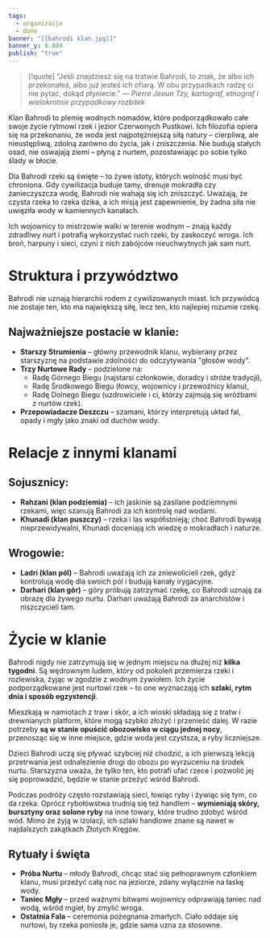 ```yaml
---
tags:
  - organizacje
  - done
banner: "[[bahrodi klan.jpg]]"
banner_y: 0.804
publish: "true"
---
```

> [!quote] "Jeśli znajdziesz się na tratwie Bahrodi, to znak, że albo ich przekonałeś, albo już jesteś ich ofiarą. W obu przypadkach radzę ci nie pytać, dokąd płyniecie."
> _— Pierre Jeoun Tzy, kartograf, etnograf i wielokrotnie przypadkowy rozbitek_


Klan Bahrodi to plemię wodnych nomadów, które podporządkowało całe swoje życie rytmowi rzek i jezior Czerwonych Pustkowi. Ich filozofia opiera się na przekonaniu, że woda jest najpotężniejszą siłą natury – cierpliwą, ale nieustępliwą, zdolną zarówno do życia, jak i zniszczenia. Nie budują stałych osad, nie oswajają ziemi – płyną z nurtem, pozostawiając po sobie tylko ślady w błocie.

Dla Bahrodi rzeki są święte – to żywe istoty, których wolność musi być chroniona. Gdy cywilizacja buduje tamy, drenuje mokradła czy zanieczyszcza wodę, Bahrodi nie wahają się ich zniszczyć. Uważają, że czysta rzeka to rzeka dzika, a ich misją jest zapewnienie, by żadna siła nie uwięziła wody w kamiennych kanałach.

Ich wojownicy to mistrzowie walki w terenie wodnym – znają każdy zdradliwy nurt i potrafią wykorzystać ruch rzeki, by zaskoczyć wroga. Ich broń, harpuny i sieci, czyni z nich zabójców nieuchwytnych jak sam nurt.
# Struktura i przywództwo

Bahrodi nie uznają hierarchii rodem z cywilizowanych miast. Ich przywódcą nie zostaje ten, kto ma największą siłę, lecz ten, kto najlepiej rozumie rzekę.
## Najważniejsze postacie w klanie:
- **Starszy Strumienia** – główny przewodnik klanu, wybierany przez starszyznę na podstawie zdolności do odczytywania "głosów wody".
- **Trzy Nurtowe Rady** – podzielone na:
    - Radę Górnego Biegu (najstarsi członkowie, doradcy i stróże tradycji), 
    - Radę Środkowego Biegu (łowcy, wojownicy i przewoźnicy klanu),
    - Radę Dolnego Biegu (uzdrowiciele i ci, którzy zajmują się wróżbami z nurtów rzek).
- **Przepowiadacze Deszczu** – szamani, którzy interpretują układ fal, opady i mgły jako znaki od duchów wody.
# Relacje z innymi klanami
## Sojusznicy:
- **Rahzani (klan podziemia)** – ich jaskinie są zasilane podziemnymi rzekami, więc szanują Bahrodi za ich kontrolę nad wodami.
- **Khunadi (klan puszczy)** – rzeka i las współistnieją; choć Bahrodi bywają nieprzewidywalni, Khunadi doceniają ich wiedzę o mokradłach i naturze.
## Wrogowie:
- **Ladri (klan pól)** – Bahrodi uważają ich za zniewolicieli rzek, gdyż kontrolują wodę dla swoich pól i budują kanały irygacyjne.
- **Darhari (klan gór)** – góry próbują zatrzymać rzekę, co Bahrodi uznają za obrazę dla żywego nurtu. Darhari uważają Bahrodi za anarchistów i niszczycieli tam. 
# Życie w klanie
Bahrodi nigdy nie zatrzymują się w jednym miejscu na dłużej niż **kilka tygodni**. Są wędrownym ludem, który od pokoleń przemierza rzeki i rozlewiska, żyjąc w zgodzie z wodnym żywiołem. Ich życie podporządkowane jest nurtowi rzek – to one wyznaczają ich **szlaki, rytm dnia i sposób egzystencji**.

Mieszkają w namiotach z traw i skór, a ich wioski składają się z tratw i drewnianych platform, które mogą szybko złożyć i przenieść dalej. W razie potrzeby **są w stanie opuścić obozowisko w ciągu jednej nocy**, przenosząc się w inne miejsce, gdzie woda jest czystsza, a ryby liczniejsze.

Dzieci Bahrodi uczą się pływać szybciej niż chodzić, a ich pierwszą lekcją przetrwania jest odnalezienie drogi do obozu po wyrzuceniu na środek nurtu. Starszyzna uważa, że tylko ten, kto potrafi ufać rzece i pozwolić jej się poprowadzić, będzie w stanie przeżyć wśród Bahrodi.

Podczas podróży często rozstawiają sieci, łowiąc ryby i żywiąc się tym, co da rzeka. Oprócz rybołówstwa trudnią się też handlem – **wymieniają skóry, bursztyny oraz solone ryby** na inne towary, które trudno zdobyć wśród wód. Mimo że żyją w izolacji, ich szlaki handlowe znane są nawet w najdalszych zakątkach Złotych Kręgów.
## Rytuały i święta
- **Próba Nurtu** – młody Bahrodi, chcąc stać się pełnoprawnym członkiem klanu, musi przeżyć całą noc na jeziorze, zdany wyłącznie na łaskę wody.
- **Taniec Mgły** – przed ważnymi bitwami wojownicy odprawiają taniec nad wodą, wśród mgieł, by zmylić wroga.
- **Ostatnia Fala** – ceremonia pożegnania zmarłych. Ciało oddaje się nurtowi, by rzeka poniosła je, gdzie sama uzna za stosowne.